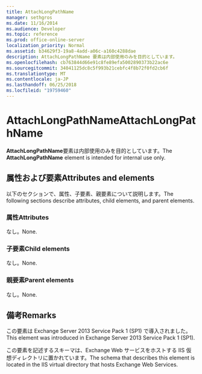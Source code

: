 ```yaml
---
title: AttachLongPathName
manager: sethgros
ms.date: 11/16/2014
ms.audience: Developer
ms.topic: reference
ms.prod: office-online-server
localization_priority: Normal
ms.assetid: b34629f3-19a8-4add-a06c-a160c4288dae
description: AttachLongPathName 要素は内部使用のみを目的としています。
ms.openlocfilehash: cb763844d66e91c8fe89efa5002890373b22ac6e
ms.sourcegitcommit: 34041125dc8c5f993b21cebfc4f8b72f0fd2cb6f
ms.translationtype: MT
ms.contentlocale: ja-JP
ms.lasthandoff: 06/25/2018
ms.locfileid: "19759460"
---
```

# <a name="attachlongpathname"></a><span data-ttu-id="4939a-103">AttachLongPathName</span><span class="sxs-lookup"><span data-stu-id="4939a-103">AttachLongPathName</span></span>

<span data-ttu-id="4939a-104">**AttachLongPathName**要素は内部使用のみを目的としています。</span><span class="sxs-lookup"><span data-stu-id="4939a-104">The **AttachLongPathName** element is intended for internal use only.</span></span> 

## <a name="attributes-and-elements"></a><span data-ttu-id="4939a-105">属性および要素</span><span class="sxs-lookup"><span data-stu-id="4939a-105">Attributes and elements</span></span>

<span data-ttu-id="4939a-106">以下のセクションで、属性、子要素、親要素について説明します。</span><span class="sxs-lookup"><span data-stu-id="4939a-106">The following sections describe attributes, child elements, and parent elements.</span></span>
  
### <a name="attributes"></a><span data-ttu-id="4939a-107">属性</span><span class="sxs-lookup"><span data-stu-id="4939a-107">Attributes</span></span>

<span data-ttu-id="4939a-108">なし。</span><span class="sxs-lookup"><span data-stu-id="4939a-108">None.</span></span>
  
### <a name="child-elements"></a><span data-ttu-id="4939a-109">子要素</span><span class="sxs-lookup"><span data-stu-id="4939a-109">Child elements</span></span>

<span data-ttu-id="4939a-110">なし。</span><span class="sxs-lookup"><span data-stu-id="4939a-110">None.</span></span>
  
### <a name="parent-elements"></a><span data-ttu-id="4939a-111">親要素</span><span class="sxs-lookup"><span data-stu-id="4939a-111">Parent elements</span></span>

<span data-ttu-id="4939a-112">なし。</span><span class="sxs-lookup"><span data-stu-id="4939a-112">None.</span></span>
  
## <a name="remarks"></a><span data-ttu-id="4939a-113">備考</span><span class="sxs-lookup"><span data-stu-id="4939a-113">Remarks</span></span>

<span data-ttu-id="4939a-114">この要素は Exchange Server 2013 Service Pack 1 (SP1) で導入されました。</span><span class="sxs-lookup"><span data-stu-id="4939a-114">This element was introduced in Exchange Server 2013 Service Pack 1 (SP1).</span></span>
  
<span data-ttu-id="4939a-115">この要素を記述するスキーマは、Exchange Web サービスをホストする IIS 仮想ディレクトリに置かれています。</span><span class="sxs-lookup"><span data-stu-id="4939a-115">The schema that describes this element is located in the IIS virtual directory that hosts Exchange Web Services.</span></span>
  

